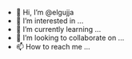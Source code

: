 - 👋 Hi, I’m @elgujja
- 👀 I’m interested in ...
- 🌱 I’m currently learning ...
- 💞️ I’m looking to collaborate on ...
- 📫 How to reach me ...

<!---
elgujja/elgujja is a ✨ special ✨ repository because its `README.md` (this file) appears on your GitHub profile.
You can click the Preview link to take a look at your changes.
--->
